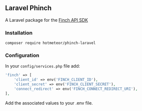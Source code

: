 ## Laravel Phinch

A Laravel package for the [Finch API SDK](https://github.com/getclair/phinch)

### Installation

```shell
composer require hotmeteor/phinch-laravel
```

### Configuration

In your `config/services.php` file add:

```php
'finch' => [
    'client_id' => env('FINCH_CLIENT_ID'),
    'client_secret' => env('FINCH_CLIENT_SECRET'),
    'connect_redirect' => env('FINCH_CONNECT_REDIRECT_URI'),
],
```

Add the associated values to your .env file.
